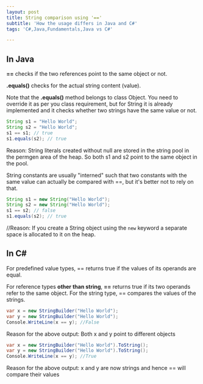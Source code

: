 ```yaml
---
layout: post
title: String comparison using '=='
subtitle: 'How the usage differs in Java and C#'
tags: 'C#,Java,Fundamentals,Java vs C#'

---
```


## In Java

**==** checks if the two references point to the same object or not.

**.equals()** checks for the actual string content (value).

  

Note that the **.equals()** method belongs to class Object. You need to override it as per you class requirement, but for String it is already implemented and it checks whether two strings have the same value or not.
~~~Java
String s1 = "Hello World";    
String s2 = "Hello World";    
s1 == s1; // true    
s1.equals(s2); // true
~~~

Reason: String literals created without null are stored in the string pool in the permgen area of the heap. So both s1 and s2 point to the same object in the pool.

String constants are usually "interned" such that two constants with the same value can actually be compared with ==, but it's better not to rely on that.

  
~~~Java
String s1 = new String("Hello World");    
String s2 = new String("Hello World");    
s1 == s2; // false    
s1.equals(s2); // true
~~~
  

//Reason: If you create a String object using the `new` keyword a separate space is allocated to it on the heap.

  

## In C#

For predefined value types, == returns true if the values of its operands are equal.

For reference types **other than string**, **==** returns true if its two operands refer to the same object. For the string type, == compares the values of the strings.

~~~csharp
var x = new StringBuilder("Hello World");    
var y = new StringBuilder("Hello World");    
Console.WriteLine(x == y); //False
~~~
  Reason for the above output: Both x and y point to different objects

~~~csharp
var x = new StringBuilder("Hello World").ToString();    
var y = new StringBuilder("Hello World").ToString();
Console.WriteLine(x == y); //True
~~~

  Reason for the above output: x and y are now strings and hence == will compare their values




